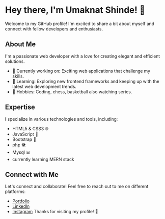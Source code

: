 # Hey there, I'm Umaknat Shinde! 👋
Welcome to my GitHub profile! I'm excited to share a bit about myself and connect with fellow developers and enthusiasts.

## About Me
I'm a passionate web developer with a love for creating elegant and efficient solutions.

- 💼 Currently working on: Exciting web applications that challenge my skills.
- 🌱 Learning: Exploring new frontend frameworks and keeping up with the latest web development trends.
- 🚀 Hobbies: Coding, chess, basketball also watching series.

## Expertise
I specialize in various technologies and tools, including:

- HTML5 & CSS3 🌐
- JavaScript 🚀
- Bootstrap 🚀
- php 🛠️
- Mysql 📊
- currently learning MERN stack

## Connect with Me
Let's connect and collaborate! Feel free to reach out to me on different platforms:

- [Portfolio](https://elite-interns.co.in/umakantshinde.eliteinternsco.in/)
- [LinkedIn](https://www.linkedin.com/in/umakant-shinde-22b834252/)
- [Instagram](https://www.linkedin.com/in/umakant-shinde-22b834252/)
Thanks for visiting my profile! 🙌
